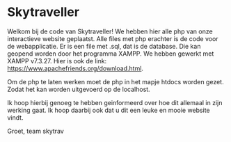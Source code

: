 # Skytraveller
Welkom bij de code van Skytraveller!
We hebben hier alle php van onze interactieve website geplaatst. Alle files met php erachter is de code voor de webapplicatie.
Er is een file met .sql, dat is de database. Die kan geopend worden door het programma XAMPP. We hebben gewerkt met XAMPP v7.3.27. 
Hier is ook de link: https://www.apachefriends.org/download.html.

Om de php te laten werken moet de php in het mapje htdocs worden gezet. Zodat het kan worden uitgevoerd op de localhost.

Ik hoop hierbij genoeg te hebben geinformeerd over hoe dit allemaal in zijn werking gaat.
Ik hoop daarbij ook dat u dit een leuke en mooie website vindt.

Groet,
team skytrav

